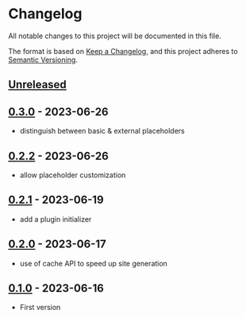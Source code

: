 # Changelog

All notable changes to this project will be documented in this file.

The format is based on [Keep a Changelog](https://keepachangelog.com/en/1.0.0/),
and this project adheres to [Semantic Versioning](https://semver.org/spec/v2.0.0.html).

## [Unreleased]

## [0.3.0] - 2023-06-26

- distinguish between basic & external placeholders

## [0.2.2] - 2023-06-26

- allow placeholder customization

## [0.2.1] - 2023-06-19

- add a plugin initializer

## [0.2.0] - 2023-06-17

- use of cache API to speed up site generation

## [0.1.0] - 2023-06-16

- First version

[Unreleased]: https://github.com/akarzim/bridgetown_markdown_lazylinks/tree/main
[0.1.0]: https://github.com/akarzim/bridgetown_markdown_lazylinks/releases/tag/v0.1.0
[0.2.0]: https://github.com/akarzim/bridgetown_markdown_lazylinks/releases/tag/v0.2.0
[0.2.1]: https://github.com/akarzim/bridgetown_markdown_lazylinks/releases/tag/v0.2.1
[0.2.2]: https://github.com/akarzim/bridgetown_markdown_lazylinks/releases/tag/v0.2.2
[0.3.0]: https://github.com/akarzim/bridgetown_markdown_lazylinks/releases/tag/v0.3.0
